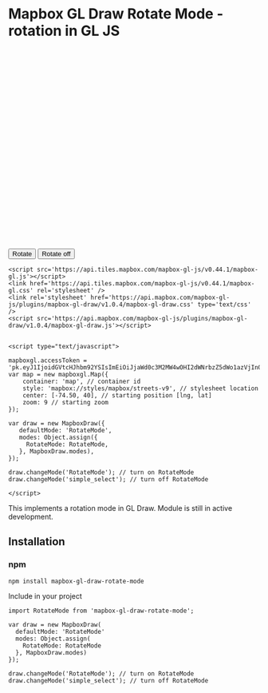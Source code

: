Mapbox GL Draw Rotate Mode - rotation in GL JS
=================================================

<div>
    <div id="map" style="width:100%;height:400px;"></div>
    <button id="rotate" class="btn">Rotate</button> <button class="btn" id="rotate-off">Rotate off</button>
    
    <script src='https://api.tiles.mapbox.com/mapbox-gl-js/v0.44.1/mapbox-gl.js'></script>
    <link href='https://api.tiles.mapbox.com/mapbox-gl-js/v0.44.1/mapbox-gl.css' rel='stylesheet' />
    <link rel='stylesheet' href='https://api.mapbox.com/mapbox-gl-js/plugins/mapbox-gl-draw/v1.0.4/mapbox-gl-draw.css' type='text/css' />
    <script src='https://api.mapbox.com/mapbox-gl-js/plugins/mapbox-gl-draw/v1.0.4/mapbox-gl-draw.js'></script>


    <script type="text/javascript">
        
    mapboxgl.accessToken = 'pk.eyJ1IjoidGVtcHJhbm92YSIsImEiOiJjaWd0c3M2MW4wOHI2dWNrbzZ5dWo1azVjIn0.x5sm8OjRxO9zO_uUmxYEqg';
    var map = new mapboxgl.Map({
        container: 'map', // container id
        style: 'mapbox://styles/mapbox/streets-v9', // stylesheet location
        center: [-74.50, 40], // starting position [lng, lat]
        zoom: 9 // starting zoom
    });
    
    var draw = new MapboxDraw({
       defaultMode: 'RotateMode',
       modes: Object.assign({
         RotateMode: RotateMode,
       }, MapboxDraw.modes),
    });

    draw.changeMode('RotateMode'); // turn on RotateMode
    draw.changeMode('simple_select'); // turn off RotateMode
    
    </script>
 </div>


This implements a rotation mode in GL Draw. Module is still in active development.

Installation
------------

### npm

```
npm install mapbox-gl-draw-rotate-mode
```

Include in your project

```
import RotateMode from 'mapbox-gl-draw-rotate-mode';

var draw = new MapboxDraw(
  defaultMode: 'RotateMode'
  modes: Object.assign(
    RotateMode: RotateMode
  }, MapboxDraw.modes)
});

draw.changeMode('RotateMode'); // turn on RotateMode
draw.changeMode('simple_select'); // turn off RotateMode
```
